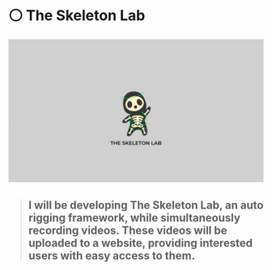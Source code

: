 # ⚪ The Skeleton Lab

![](.gitbook/assets/7E3703E6-2B93-42FB-9415-688B7413F7B9.jpeg)

> ## I will be developing The Skeleton Lab, an auto rigging framework, while simultaneously recording videos. These videos will be uploaded to a website, providing interested users with easy access to them.
